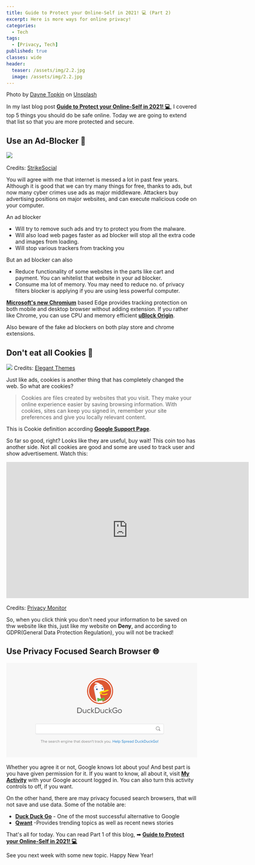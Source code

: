 ```yaml
---
title: Guide to Protect your Online-Self in 2021! 💻 (Part 2)
excerpt: Here is more ways for online privacy!
categories:
  - Tech
tags:
  - [Privacy, Tech]
published: true
classes: wide
header:
  teaser: /assets/img/2.2.jpg
  image: /assets/img/2.2.jpg
---
```

<span>Photo by <a href="https://unsplash.com/@dtopkin1">Dayne Topkin</a> on <a href="https://unsplash.com/photos/u5Zt-HoocrM">Unsplash</a></span>

In my last blog post [**Guide to Protect your Online-Self in 2021! 💻**](https://blackbird71sr.github.io/blog/tech/Guide-To-Protect-Your-Online-Self-in-2021/), I covered top 5 things you should do be safe online. Today we are going to extend that list so that you are more protected and secure. 

## Use an Ad-Blocker 🎁

![](https://images.contentful.com/82kv66k4hmlh/6YZkantFtuoQy4yIWacOa2/4c857e1fc8cc85394ef7ee30470965e7/Ad-blocker-diagram.png)

Credits: [StrikeSocial](https://strikesocial.com/blog/adblock-mobile-social-media/)

You will agree with me that internet is messed a lot in past few years. Although it is good that we can try many things for free, thanks to ads, but now many cyber crimes use ads as major middleware. Attackers buy advertising positions on major websites, and can execute malicious code on your computer. 

An ad blocker 

- Will try to remove such ads and try to protect you from the malware.
- Will also load web pages faster as ad blocker will stop all the extra code and images from loading.
- Will stop various trackers from tracking you

But an ad blocker can also

- Reduce functionality of some websites in the parts like cart and payment. You can whitelist that website in your ad blocker.
- Consume ma lot of memory. You may need to reduce no. of privacy filters blocker is applying if you are using less powerful computer.

[**Microsoft's new Chromium**](https://www.microsoft.com/en-us/edge) based Edge provides tracking protection on both mobile and desktop browser without adding extension. If you rather like Chrome, you can use CPU and memory efficient [**uBlock Origin**](https://chrome.google.com/webstore/detail/ublock-origin/cjpalhdlnbpafiamejdnhcphjbkeiagm?hl=en).

Also beware of the fake ad blockers on both play store and chrome extensions.

## Don't eat all Cookies 🍪
![](https://www.elegantthemes.com/blog/wp-content/uploads/2020/10/shutterstock_1295870983.png)
Credits:  [Elegant Themes](https://www.elegantthemes.com/blog/wordpress/what-are-cookies-and-how-do-they-work)

Just like ads, cookies is another thing that has completely changed the web. So what are cookies?

> Cookies are files created by websites that you visit. They make your online experience easier by saving browsing information. With cookies, sites can keep you signed in, remember your site preferences and give you locally relevant content.

This is Cookie definition according [**Google Support Page**](https://support.google.com/chrome/answer/95647).

So far so good, right? Looks like they are useful, buy wait! This coin too has another side. Not all cookies are good and some are used to track user and show advertisement. Watch this:

<iframe width="640" height="360" src="https://player.vimeo.com/video/337270713" frameborder="0" allowfullscreen></iframe>

Credits: [Privacy Monitor](https://www.cookiesandyou.com/)

So, when you click think you don't need your information  to be saved on thw website like this, just like my website on **Deny**, and according to GDPR(General Data Protection Regulation), you will not be tracked!

## Use Privacy Focused Search Browser 🌐

![](assets/img/2.1.png)

Whether you agree it or not, Google knows lot about you! And best part is you have given permission for it. If you want to know, all about it, visit [**My Activity**](https://myactivity.google.com/myactivity) with your Google account logged in. You can also turn this activity controls to off, if you want.

On the other hand, there are may privacy focused search browsers, that will not save and use data. Some of the notable are:

- [**Duck Duck Go**](https://duckduckgo.com/) - One of the most successful alternative to Google
- [**Qwant**](https://www.qwant.com/) -Provides trending topics as well as recent news stories

That's all for today. You can read Part 1 of this blog, ➡ [**Guide to Protect your Online-Self in 2021! 💻**](https://blackbird71sr.github.io/blog/tech/Guide-To-Protect-Your-Online-Self-in-2021/)

See you next week with some new topic.
Happy New Year!



